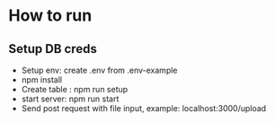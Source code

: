 # How to run

## Setup DB creds
* Setup env: create .env from .env-example 
* npm install
* Create table : npm run setup
* start server: npm run start
* Send post request with file input, example: localhost:3000/upload
